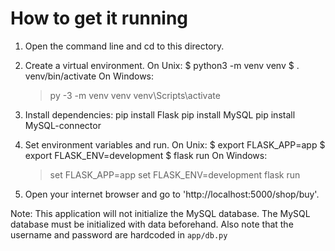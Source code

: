 # How to get it running

1. Open the command line and cd to this directory.

2. Create a virtual environment.
	On Unix:
	$ python3 -m venv venv
	$ . venv/bin/activate
	On Windows:
	> py -3 -m venv venv
	> venv\Scripts\activate

3. Install dependencies:
	pip install Flask
	pip install MySQL
	pip install MySQL-connector

4. Set environment variables and run. 
	On Unix:
	$ export FLASK_APP=app
	$ export FLASK_ENV=development
	$ flask run
  	On Windows:
	> set FLASK_APP=app
	> set FLASK_ENV=development
	> flask run
	    
5. Open your internet browser and go to 'http://localhost:5000/shop/buy'.

Note: 
This application will not initialize the MySQL database. 
The MySQL database must be initialized with data beforehand.
Also note that the username and password are hardcoded in `app/db.py`
